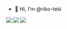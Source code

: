 - 👋 Hi, I’m @riko-teki

<a href="https://github.com/anuraghazra/github-readme-stats">
  <img align="left" src="https://github-readme-stats.vercel.app/api?username=riko-teki" />
</a>
<a href="https://github.com/anuraghazra/github-readme-stats">
  <img align="left" src="https://github-readme-stats.vercel.app/api/top-langs/?username=riko-teki&exclude_repo=riko-teki,qmk_firmware,qmk_firmware_bmp,embedded_rust" />
</a>
<img src="https://github-readme-stats.vercel.app/api/pin/?username=riko-teki&repo=permanent-ctf-writeup" />
